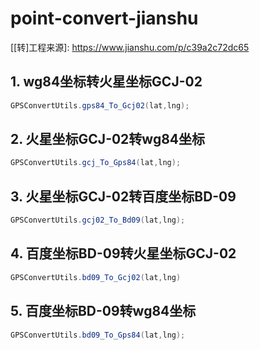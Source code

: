 # point-convert-jianshu

[[转\]工程来源]: https://www.jianshu.com/p/c39a2c72dc65

## 1. wg84坐标转火星坐标GCJ-02

```java
GPSConvertUtils.gps84_To_Gcj02(lat,lng);
```

## 2. 火星坐标GCJ-02转wg84坐标

```java
GPSConvertUtils.gcj_To_Gps84(lat,lng);
```

## 3. 火星坐标GCJ-02转百度坐标BD-09

```java
GPSConvertUtils.gcj02_To_Bd09(lat,lng);
```

## 4. 百度坐标BD-09转火星坐标GCJ-02

```java
GPSConvertUtils.bd09_To_Gcj02(lat,lng)
```

## 5. 百度坐标BD-09转wg84坐标

```java
GPSConvertUtils.bd09_To_Gps84(lat,lng);
```

